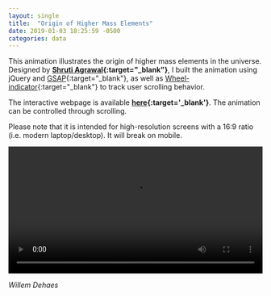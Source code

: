 ```yaml
---
layout: single
title:  "Origin of Higher Mass Elements"
date: 2019-01-03 18:25:59 -0500
categories: data
---
```


This animation illustrates the origin of higher mass elements in the universe. Designed by **[Shruti Agrawal](https://shrutiagrawal.com/){:target="_blank"}**, I built the animation using jQuery and [GSAP](https://greensock.com/gsap){:target="_blank"}, as well as [Wheel-indicator](http://promo.github.io/wheel-indicator/){:target="_blank"} to track user scrolling behavior.

The interactive webpage is available **[here](https://originofhighermasselements.netlify.com){:target='_blank'}**. The animation can be controlled through scrolling.

Please note that it is intended for high-resolution screens with a 16:9 ratio (i.e. modern laptop/desktop). It will break on mobile.

<style>video {width: 100%;}</style>
<video autoplay loop>
  <source src="/assets/files/origins-demo.mp4" type="video/mp4">
  Your browser does not support the video tag.
</video>


*Willem Dehaes*

